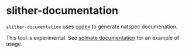 # slither-documentation

`slither-documentation` uses [codex](https://platform.openai.com) to generate natspec documenation.

This tool is experimental. See [solmate documentation](https://github.com/montyly/solmate/pull/1) for an example of usage.

